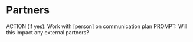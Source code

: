 # Partners

ACTION (if yes): Work with [person] on communication plan
PROMPT: Will this impact any external partners?